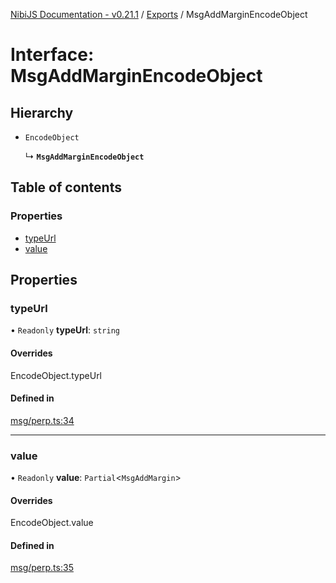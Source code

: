 [NibiJS Documentation - v0.21.1](../intro.md) / [Exports](../modules.md) / MsgAddMarginEncodeObject

# Interface: MsgAddMarginEncodeObject

## Hierarchy

- `EncodeObject`

  ↳ **`MsgAddMarginEncodeObject`**

## Table of contents

### Properties

- [typeUrl](MsgAddMarginEncodeObject.md#typeurl)
- [value](MsgAddMarginEncodeObject.md#value)

## Properties

### typeUrl

• `Readonly` **typeUrl**: `string`

#### Overrides

EncodeObject.typeUrl

#### Defined in

[msg/perp.ts:34](https://github.com/NibiruChain/ts-sdk/blob/552089e/packages/nibijs/src/msg/perp.ts#L34)

---

### value

• `Readonly` **value**: `Partial`<`MsgAddMargin`\>

#### Overrides

EncodeObject.value

#### Defined in

[msg/perp.ts:35](https://github.com/NibiruChain/ts-sdk/blob/552089e/packages/nibijs/src/msg/perp.ts#L35)
